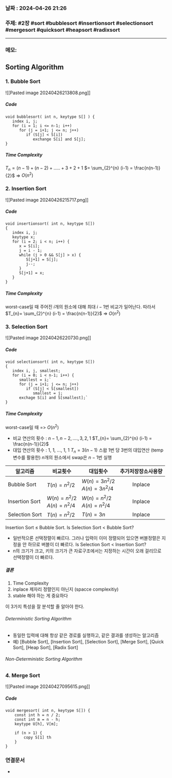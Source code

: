 
### 날짜 : 2024-04-26 21:26

### 주제: #2장 #sort #bubblesort #insertionsort #selectionsort #mergesort #quicksort #heapsort #radixsort 

---
### 메모: 
## Sorting Algorithm
### 1. Bubble Sort
![[Pasted image 20240426213808.png]]
##### Code
```
void bubblesort( int n, keytype S[] ) {
   index i, j;
   for (i = 1; i <= n-1; i++)
      for (j = i+1; j <= n; j++)
         if (S[j] < S[i])
            exchange S[i] and S[j];
}
```

##### Time Complexity
$T_{n} = (n-1) + (n-2) + ..... + 3 + 2 + 1$ 
$= \sum_{2}^{n} (i-1) = \frac{n(n-1)}{2}$
=> $O(n^2)$

### 2. Insertion Sort
![[Pasted image 20240426215717.png]]
##### Code
```
void insertionsort( int n, keytype S[])
{
   index i, j;
   keytype x;
   for (i = 2; i < n; i++) {
      x = S[i];
      j = i - 1;
      while (j > 0 && S[j] > x) {
         S[j+1] = S[j];
         j--;
      }
      S[j+1] = x;
   }
}
```

##### Time Complexity
worst-case일 때
주어진 $i$개의 원소에 대해 최대 $i-1$번 비교가 일어난다.
따라서 
$T_{n}= \sum_{2}^{n} (i-1) = \frac{n(n-1)}{2}$ => $O(n^{2})$

### 3. Selection Sort 
![[Pasted image 20240426220730.png]]
##### Code
```
void selectionsort( int n, keytype S[])
{
   index i, j, smallest;
   for (i = 0; i < n-1; i++) {
      smallest = i;`
      for (j = i+1; j <= n; j++)
         if (S[j] < S[smallest])
            smallest = j;
      exchage S[i] and S[smallest];`
}
```
##### Time Complexity
worst-case일 때 => $O(n^2)$
- 비교 연산의 횟수 : $n-1, n-2, …., 3, 2, 1$
  $T_{n}= \sum_{2}^{n} (i-1) = \frac{n(n-1)}{2}$
- 대입 연산의 횟수 : 1, 1, ..., 1, 1
  $T_{n} = 3(n-1)$
  스왑 1번 당 3번의 대입연산 (temp 변수를 활용한)
  $n$개의 원소에서 swap은 $n-1$번 실행


| 알고리즘           | 비교횟수                             | 대입횟수                               | 추가저장장소사용량 |
| -------------- | -------------------------------- | ---------------------------------- | :-------: |
| Bubble Sort    | $T(n) = n^2/2$                   | $W(n) = 3n^2/2$<br>$A(n) = 3n^2/4$ |  Inplace  |
| Insertion Sort | $W(n) = n^2/2$<br>$A(n) = n^2/4$ | $W(n) = n^2/2$<br>$A(n) = n^2/4$   |  Inplace  |
| Selection Sort | $T(n) = n^2/2$                   | $T(n) = 3n$                        |  Inplace  |
Insertion Sort $\leq$ Bubble Sort.
Is Selection Sort < Bubble Sort?
- 일반적으론 선택정렬이 빠르다. 그러나 입력이 이미 정렬되어 있으면 버블정렬은 지정을 안 하므로 버블이 더 빠르다.
Is Selection Sort < Insertion Sort?
- n의 크기가 크고, 키의 크기가 큰 자료구조에서는 지정하는 시간이 오래 걸리므로 선택정렬이 더 빠르다.

##### 결론
1. Time Complexity
2. inplace 제자리 정렬인지 아닌지 (spacce complexitiy)
3. stable 해야 하는 게 중요하다

이 3가지 특성을 잘 분석할 줄 알아야 한다.

###### Deterministic Sorting Algorithm
- 동일한 입력에 대해 항상 같은 경로를 실행하고, 같은 결과를 생성하는 알고리즘
- 예) [Bubble Sort], [Insertion Sort], [Selection Sort], [Merge Sort], [Quick Sort], [Heap Sort], [Radix Sort]
###### Non-Deterministic Sorting Algorithm


### 4. Merge Sort 
![[Pasted image 20240427095615.png]]

##### Code
```
void mergesort( int n, keytype S[]) {
	const int h = n / 2;
	const int m = n - h;
	keytype U[h], V[m];

	if (n > 1) {
		copy S[1] th
	}
}
```


### 연결문서
-
